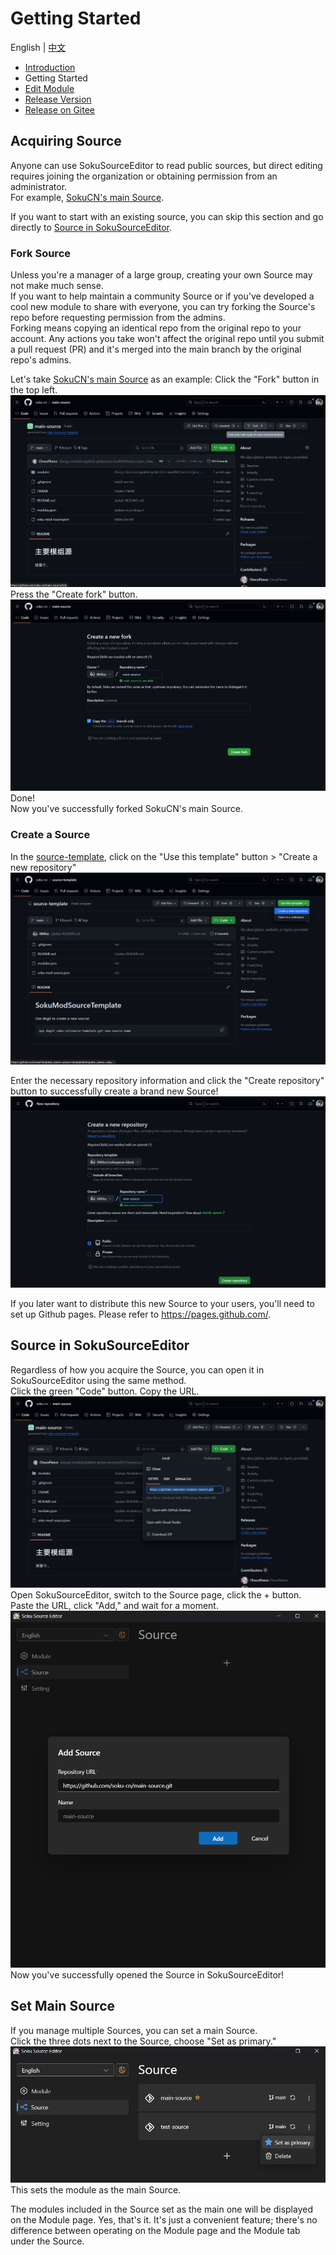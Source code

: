 # Getting Started
English | [中文](../zh-Hans/getting-started.md)  
  
- [Introduction](./introduction.md)
- Getting Started
- [Edit Module](./edit-module.md)
- [Release Version](./release-version.md)
- [Release on Gitee](./release-on-gitee.md)

## Acquiring Source
Anyone can use SokuSourceEditor to read public sources, but direct editing requires joining the organization or obtaining permission from an administrator.  
For example, [SokuCN's main Source](https://github.com/soku-cn/main-source).

If you want to start with an existing source, you can skip this section and go directly to [Source in SokuSourceEditor](#source-in-sokusourceeditor).  

### Fork Source
Unless you're a manager of a large group, creating your own Source may not make much sense.  
If you want to help maintain a community Source or if you've developed a cool new module to share with everyone, you can try forking the Source's repo before requesting permission from the admins.  
Forking means copying an identical repo from the original repo to your account. Any actions you take won't affect the original repo until you submit a pull request (PR) and it's merged into the main branch by the original repo's admins.

Let's take [SokuCN's main Source](https://github.com/soku-cn/main-source) as an example:
Click the "Fork" button in the top left.  
![getting-started3](./getting-started(3).png)
Press the "Create fork" button. 
![getting-started4](./getting-started(4).png) 
Done!  
Now you've successfully forked SokuCN's main Source.

### Create a Source
In the [source-template](https://github.com/soku-cn/source-template), click on the "Use this template" button > "Create a new repository"  
![getting-started1](./getting-started(1).png)

Enter the necessary repository information and click the "Create repository" button to successfully create a brand new Source!  
![getting-started2](./getting-started(2).png)

If you later want to distribute this new Source to your users, you'll need to set up Github pages.
Please refer to https://pages.github.com/.

## Source in SokuSourceEditor
Regardless of how you acquire the Source, you can open it in SokuSourceEditor using the same method.  
Click the green "Code" button.
Copy the URL.  
![getting-started5](./getting-started(5).png)
Open SokuSourceEditor, switch to the Source page, click the + button.  
Paste the URL, click "Add," and wait for a moment. 
![getting-started6](./getting-started(6).png) 
Now you've successfully opened the Source in SokuSourceEditor!

## Set Main Source
If you manage multiple Sources, you can set a main Source.   
Click the three dots next to the Source, choose "Set as primary." 
![getting-started7](./getting-started(7).png)
This sets the module as the main Source.  
  
The modules included in the Source set as the main one will be displayed on the Module page.
Yes, that's it. It's just a convenient feature; there's no difference between operating on the Module page and the Module tab under the Source.